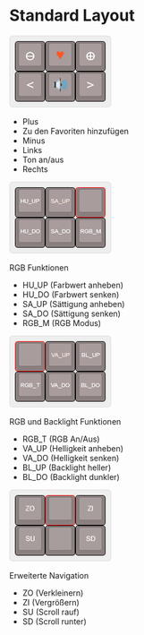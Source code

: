 ﻿# Standard Layout

![Layer0](images/layer0.png)

+ Plus
+ Zu den Favoriten hinzufügen
+ Minus
+ Links
+ Ton an/aus
+ Rechts

![Layer1](images/layer1.png)

RGB Funktionen
+ HU_UP (Farbwert anheben)
+ HU_DO (Farbwert senken)
+ SA_UP (Sättigung anheben)
+ SA_DO (Sättigung senken)
+ RGB_M (RGB Modus)

![Layer2](images/layer2.png)

RGB und Backlight Funktionen
+ RGB_T (RGB An/Aus)
+ VA_UP (Helligkeit anheben)
+ VA_DO (Helligkeit senken)
+ BL_UP (Backlight heller)
+ BL_DO (Backlight dunkler)

![Layer3](images/layer3.png)

Erweiterte Navigation
+ ZO (Verkleinern)
+ ZI (Vergrößern)
+ SU (Scroll rauf)
+ SD (Scroll runter)

